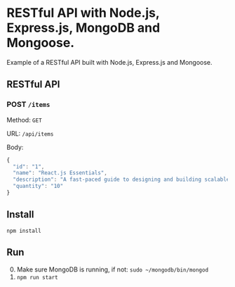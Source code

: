 # RESTful API with Node.js, Express.js, MongoDB and Mongoose.

Example of a RESTful API built with Node.js, Express.js and Mongoose.

## RESTful API

### POST `/items`

Method: `GET`

URL: `/api/items`

Body:

```js
{
  "id": "1",
  "name": "React.js Essentials",
  "description": "A fast-paced guide to designing and building scalable and maintainable web apps with React.js.",
  "quantity": "10"
}
```

## Install

`npm install`

## Run

0. Make sure MongoDB is running, if not: `sudo ~/mongodb/bin/mongod`
1. `npm run start`
